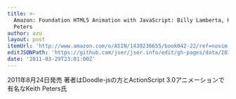 ```yaml
---
title: >-
  Amazon: Foundation HTML5 Animation with JavaScript: Billy Lamberta, Keith
  Peters
author: azu
layout: post
itemUrl: 'http://www.amazon.com/o/ASIN/1430236655/book042-22/ref=nosim'
editJSONPath: 'https://github.com/jser/jser.info/edit/gh-pages/data/2011/03/index.json'
date: '2011-03-29T23:01:00Z'
---
```

2011年8月24日発売
著者はDoodle-jsの方とActionScript 3.0アニメーションで有名なKeith Peters氏
